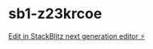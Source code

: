 # sb1-z23krcoe

[Edit in StackBlitz next generation editor ⚡️](https://stackblitz.com/~/github.com/iaMatsushima/sb1-z23krcoe)